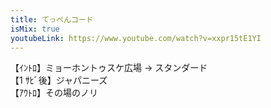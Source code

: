```yaml
---
title: てっぺんコード
isMix: true
youtubeLink: https://www.youtube.com/watch?v=xxpr15tE1YI
---
```


<t s=6>【ｲﾝﾄﾛ】</t>ミョーホントゥスケ広場 → スタンダード<br />
<t s=75>【1 ｻﾋﾞ後】</t>ジャパニーズ<br />
<t s=188>【ｱｳﾄﾛ】</t>その場のノリ<br />
